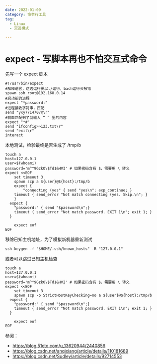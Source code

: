```yaml
---
date: 2022-01-09
category: 命令行工具
tag:
  - Linux
  - 交互模式
  
---
```


# expect - 写脚本再也不怕交互式命令

先写一个 expect 脚本

```shell
#!/usr/bin/expect
#解释语言，这边运行要以./运行，bash运行会报错
spawn ssh root@192.168.0.14
#启动新的进程
expect "*password:"
#进程接收字符串，匹配
send "yxy7714707@\r"
#前面匹配到了就输入 “ ” 里的内容
expect "*#"
send "ifconfig>>123.txt\r"
send "exit\r"
interact
```

本地测试，检验最终是否生成了 /tmp/b

```shell
touch a 
host=127.0.0.1
user=$(whoami)
password='m^^9GzkO\$Td1&HVI' # 如果密码含有 $，需要用 \ 转义
expect <<EOF
	set timeout 3
	spawn scp a ${user}@${host}:/tmp/b
	expect {
		"connecting (yes" { send "yes\n"; exp_continue; }		
    timeout { send_error "Not match connecting (yes. Skip.\n"; }
	}
  expect {
  	"password:" { send "$password\n";}
    timeout { send_error "Not match password. EXIT 1\n"; exit 1; }
  }
  
	expect eof
EOF
```

移除已知主机地址，为了模拟新机器重新测试

```shell
ssh-keygen -f "$HOME/.ssh/known_hosts" -R "127.0.0.1"
```

或者可以跳过已知主机检查

```shell
touch a 
host=127.0.0.1
user=$(whoami)
password='m^^9GzkO\$Td1&HVI' # 如果密码含有 $，需要用 \ 转义
expect <<EOF
	set timeout 3
	spawn scp -o StrictHostKeyChecking=no a ${user}@${host}:/tmp/b
  expect {
  	"password:" { send "$password\n";}
    timeout { send_error "Not match password. EXIT 1\n"; exit 1; }
  }
  
	expect eof
EOF
```

参阅：
- <https://blog.51cto.com/u_13620944/2440856>
- <https://blog.csdn.net/anqixiang/article/details/110181689>
- <https://blog.csdn.net/Sudley/article/details/92714553>
